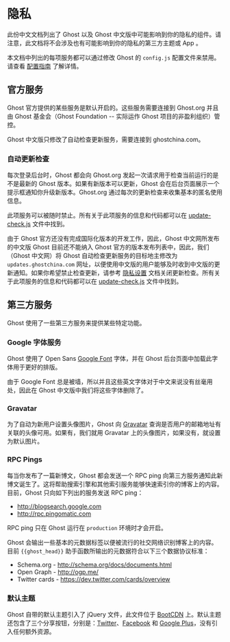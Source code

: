 # 隐私

此份中文文档列出了 Ghost 以及 Ghost 中文版中可能影响到你的隐私的组件。请注意，此文档将不会涉及也有可能影响到你的隐私的第三方主题或 App 。

本文档中列出的每项服务都可以通过修改 Ghost 的 `config.js` 配置文件来禁用。请查看 [配置指南](http://support.ghost.org/config/) 了解详情。

## 官方服务

Ghost 官方提供的某些服务是默认开启的。这些服务需要连接到 Ghost.org 并且由 Ghost 基金会（Ghost Foundation -- 实际运作 Ghost 项目的非盈利组织）管控。

Ghost 中文版只修改了自动检查更新服务，需要连接到 ghostchina.com。


### 自动更新检查

每次登录后台时，Ghost 都会向 Ghost.org 发起一次请求用于检查当前运行的是不是最新的 Ghost 版本。如果有新版本可以更新，Ghost 会在后台页面展示一个提示框通知你升级新版本。Ghost.org 通过每次的更新检查来收集基本的匿名使用信息。

此项服务可以被随时禁止。所有关于此项服务的信息和代码都可以在 [update-check.js](https://github.com/TryGhost/Ghost/blob/master/core/server/update-check.js) 文件中找到。

由于 Ghost 官方还没有完成国际化版本的开发工作，因此，Ghost 中文网所发布的中文版 Ghost 目前还不能纳入 Ghost 官方的版本发布列表中，因此，我们（Ghost 中文网）将 Ghost 自动检查更新服务的目标地主修改为 `updates.ghostchina.com` 网址，以便使用中文版的用户能够及时收到中文版的更新通知。如果你希望禁止检查更新，请参考 [隐私设置](http://support.ghost.org/config/#privacy) 文档关闭更新检查。所有关于此项服务的信息和代码都可以在 [update-check.js](https://github.com/ghostchina/Ghost-zh/blob/master/core/server/update-check.js) 文件中找到。


## 第三方服务

Ghost 使用了一些第三方服务来提供某些特定功能。


### Google 字体服务

Ghost 使用了 Open Sans [Google Font](https://www.google.com/fonts) 字体，并在 Ghost 后台页面中加载此字体用于更好的排版。

由于 Google Font 总是被墙，所以并且这些英文字体对于中文来说没有丝毫用处，因此在 Ghost 中文版中我们将这些字体删除了。

### Gravatar

为了自动为新用户设置头像图片，Ghost 向 [Gravatar](http://gravatar.com) 查询是否用户的邮箱地址有关联的头像可用。如果有，我们就用 Gravatar 上的头像图片，如果没有，就设置为默认图片。

### RPC Pings

每当你发布了一篇新博文，Ghost 都会发送一个 RPC ping 向第三方服务通知此新博文诞生了。这将帮助搜索引擎和其他索引服务能够快速索引你的博客上的内容。目前，Ghost 只向如下列出的服务发送 RPC ping：

- http://blogsearch.google.com
- http://rpc.pingomatic.com

RPC ping 只在 Ghost 运行在 `production` 环境时才会开启。


Ghost 会输出一些基本的元数据标签以便被流行的社交网络识别博客上的内容。目前 `{{ghost_head}}` 助手函数所输出的元数据符合以下三个数据协议标准：

- Schema.org - http://schema.org/docs/documents.html
- Open Graph - http://ogp.me/
- Twitter cards - https://dev.twitter.com/cards/overview

### 默认主题

Ghost 自带的默认主题引入了 jQuery 文件，此文件位于 [BootCDN](http://www.bootcdn.cn/jquery/) 上。默认主题还包含了三个分享按钮，分别是：[Twitter](http://twitter.com)、[Facebook](http://facebook.com) 和 [Google Plus](http://plus.google.com)，没有引入任何额外资源。
